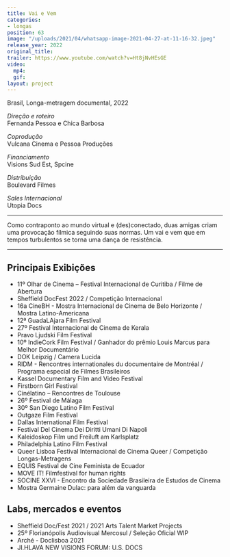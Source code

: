 ```yaml
---
title: Vai e Vem
categories:
- longas
position: 63
image: "/uploads/2021/04/whatsapp-image-2021-04-27-at-11-16-32.jpeg"
release_year: 2022
original_title: 
trailer: https://www.youtube.com/watch?v=Ht8jNvHEsGE
video:
  mp4: 
  gif: 
layout: project
---
```


Brasil, Longa-metragem documental, 2022

_Direção e roteiro_  
Fernanda Pessoa e Chica Barbosa

_Coprodução_  
Vulcana Cinema e Pessoa Produções

_Financiamento_  
Visions Sud Est, Spcine

_Distribuição_  
Boulevard Filmes

_Sales Internacional_  
Utopia Docs

***

Como contraponto ao mundo virtual e (des)conectado, duas amigas criam uma provocação fílmica seguindo suas normas. Um vai e vem que em tempos turbulentos se torna uma dança de resistência.

***

## Principais Exibições

* 11º Olhar de Cinema – Festival Internacional de Curitiba / Filme de Abertura
* Sheffield DocFest 2022 / Competição Internacional
* 16a CineBH - Mostra Internacional de Cinema de Belo Horizonte / Mostra Latino-Americana
* 12ª GuadaLAjara Film Festival
* 27º Festival Internacional de Cinema de Kerala
* Pravo Ljudski Film Festival
* 10º IndieCork Film Festival / Ganhador do prêmio Louis Marcus para Melhor Documentário
* DOK Leipzig / Camera Lucida
* RIDM - Rencontres internationales du documentaire de Montréal / Programa especial de Filmes Brasileiros
* Kassel Documentary Film and Video Festival
* Firstborn Girl Festival
* Cinélatino – Rencontres de Toulouse
* 26º Festival de Málaga
* 30º San Diego Latino Film Festival
* Outgaze Film Festival
* Dallas International Film Festival
* Festival Del Cinema Dei Diritti Umani Di Napoli
* Kaleidoskop Film und Freiluft am Karlsplatz
* Philadelphia Latino Film Festival
* Queer Lisboa Festival Internacional de Cinema Queer / Competição Longas-Metragens
* EQUIS Festival de Cine Feminista de Ecuador
* MOVE IT! Filmfestival for human rights
* SOCINE XXVI - Encontro da Sociedade Brasileira de Estudos de Cinema
* Mostra Germaine Dulac: para além da vanguarda

## Labs, mercados e eventos

* Sheffield Doc/Fest 2021 / 2021 Arts Talent Market Projects
* 25º Florianópolis Audiovisual Mercosul / Seleção Oficial WIP
* Arché - Doclisboa 2021
* JI.HLAVA NEW VISIONS FORUM: U.S. DOCS